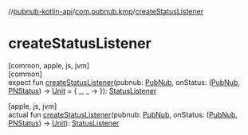 //[pubnub-kotlin-api](../../index.md)/[com.pubnub.kmp](index.md)/[createStatusListener](create-status-listener.md)

# createStatusListener

[common, apple, js, jvm]\
[common]\
expect fun [createStatusListener](create-status-listener.md)(pubnub: [PubNub](../com.pubnub.api/-pub-nub/index.md), onStatus: ([PubNub](../com.pubnub.api/-pub-nub/index.md), [PNStatus](../../../../pubnub-kotlin/pubnub-kotlin-core-api/pubnub-kotlin-core-api/com.pubnub.api.models.consumer/-p-n-status/index.md)) -&gt; [Unit](https://kotlinlang.org/api/latest/jvm/stdlib/kotlin-stdlib/kotlin/-unit/index.html) = { _, _ -&gt; }): [StatusListener](../com.pubnub.api.v2.callbacks/-status-listener/index.md)

[apple, js, jvm]\
actual fun [createStatusListener](create-status-listener.md)(pubnub: [PubNub](../com.pubnub.api/-pub-nub/index.md), onStatus: ([PubNub](../com.pubnub.api/-pub-nub/index.md), [PNStatus](../../../../pubnub-kotlin/pubnub-kotlin-core-api/pubnub-kotlin-core-api/com.pubnub.api.models.consumer/-p-n-status/index.md)) -&gt; [Unit](https://kotlinlang.org/api/latest/jvm/stdlib/kotlin-stdlib/kotlin/-unit/index.html)): [StatusListener](../com.pubnub.api.v2.callbacks/-status-listener/index.md)
